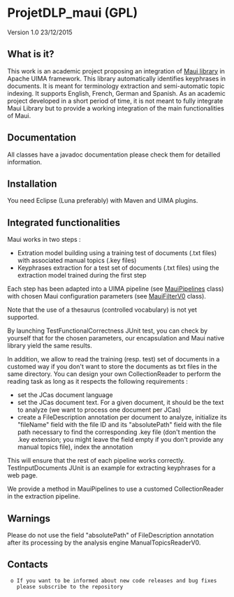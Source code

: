 # ProjetDLP_maui (GPL)

Version 1.0 23/12/2015
  
What is it?
-----------

  This work is an academic project proposing an integration of 
  [Maui library](https://github.com/zelandiya/maui) in Apache UIMA 
  framework. This library automatically identifies keyphrases in 
  documents. It is meant for terminology extraction and semi-automatic
  topic indexing. It supports English, French, German and Spanish.
  As an academic project developed in a short period of time, it is
  not meant to fully integrate Maui Library but to provide a working
  integration of the main functionalities of Maui.


Documentation
-------------

  All classes have a javadoc documentation please check them for 
  detailled information.


Installation
------------

  You need Eclipse (Luna preferably) with Maven and UIMA plugins.


Integrated functionalities
-----------------------------
  Maui works in two steps : 
  * Extration model building using a training test of documents (.txt files) 
  with associated manual topics (.key files)
  * Keyphrases extraction for a test set of documents (.txt files)
  using the extraction model trained during the first step
  
Each step has been adapted into a UIMA pipeline (see [MauiPipelines](https://github.com/solenee/ProjetDLP_maui/blob/v00/mauilibrary/src/main/java/fr/unantes/uima/mauilibrary/pipeline/MauiPipelines.java) class) 
with chosen Maui configuration parameters (see [MauiFilterV0](https://github.com/solenee/ProjetDLP_maui/blob/v00/mauilibrary/src/main/java/fr/unantes/uima/mauilibrary/refactoring/MauiFilterV0.java) class).
  
Note that the use of a thesaurus (controlled vocabulary) is not yet supported.
  
By launching TestFunctionalCorrectness JUnit test, you can check by
yourself that for the chosen parameters, our encapsulation and Maui
native library yield the same results.
  
In addition, we allow to read the training (resp. test) set of documents 
in a customed way if you don't want to store the documents as txt 
files in the same directory. You can design your own CollectionReader to
perform the reading task as long as it respects the following requirements :
  * set the JCas document language
  * set the JCas document text. For a given document, it should be the 
  text to analyze (we want to process one document per JCas)
  * create a FileDescription annotation per document to analyze, 
  initialize its "fileName" field with the file ID and its "absolutePath"
  field with the file path necessary to find the corresponding .key file
  (don't mention the .key extension; you might leave the field empty
  if you don't provide any manual topics file), index the annotation
  
This will ensure that the rest of each pipeline works correctly.
TestInputDocuments JUnit is an example for extracting keyphrases 
for a web page. 
  
We provide a method in MauiPipelines to use a customed CollectionReader
in the extraction pipeline. 
  
  
Warnings
--------
Please do not use the field "absolutePath" of FileDescription 
annotation after its processing by the analysis engine 
ManualTopicsReaderV0.
  

Contacts
--------

     o If you want to be informed about new code releases and bug fixes
       please subscribe to the repository

